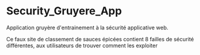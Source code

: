 # Security_Gruyere_App

Application gruyère d'entrainement à la sécurité applicative web.

Ce faux site de classement de sauces épicées contient 8 failles de sécurité différentes, aux utilisateurs de trouver comment les exploiter
